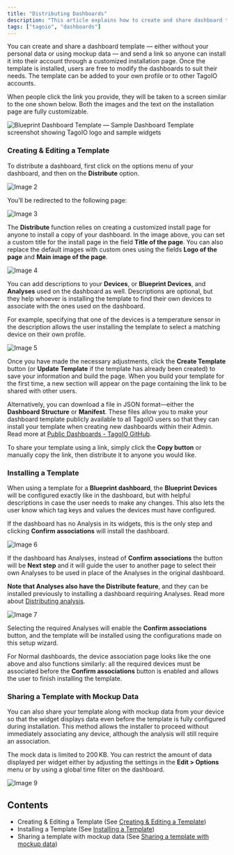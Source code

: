 ```yaml
---
title: "Distributing Dashboards"
description: "This article explains how to create and share dashboard templates in TagoIO, including sending installation links and customizing the installation page and template content."
tags: ["tagoio", "dashboards"]
---
```

You can create and share a dashboard template — either without your personal data or using mockup data — and send a link so anyone can install it into their account through a customized installation page. Once the template is installed, users are free to modify the dashboards to suit their needs. The template can be added to your own profile or to other TagoIO accounts.

When people click the link you provide, they will be taken to a screen similar to the one shown below. Both the images and the text on the installation page are fully customizable.

![Blueprint Dashboard Template — Sample Dashboard Template screenshot showing TagoIO logo and sample widgets](/docs_imagem/tagoio/distributing-dashboards-2.png)

### Creating & Editing a Template

To distribute a dashboard, first click on the options menu of your dashboard, and then on the **Distribute** option.

![Image 2](/docs_imagem/tagoio/1624901709758-UTc.png)

You’ll be redirected to the following page:

![Image 3](/docs_imagem/tagoio/1624901725108-2NI.png)

The **Distribute** function relies on creating a customized install page for anyone to install a copy of your dashboard. In the image above, you can set a custom title for the install page in the field **Title of the page**. You can also replace the default images with custom ones using the fields **Logo of the page** and **Main image of the page**.

![Image 4](/docs_imagem/tagoio/external-2202f58f.png)

You can add descriptions to your **Devices**, or **Blueprint Devices**, and **Analyses** used on the dashboard as well. Descriptions are optional, but they help whoever is installing the template to find their own devices to associate with the ones used on the dashboard.

For example, specifying that one of the devices is a temperature sensor in the description allows the user installing the template to select a matching device on their own profile.

![Image 5](/docs_imagem/tagoio/external-d8adeaee.png)

Once you have made the necessary adjustments, click the **Create Template** button (or **Update Template** if the template has already been created) to save your information and build the page. When you build your template for the first time, a new section will appear on the page containing the link to be shared with other users.

Alternatively, you can download a file in JSON format—either the **Dashboard Structure** or **Manifest**. These files allow you to make your dashboard template publicly available to all TagoIO users so that they can install your template when creating new dashboards within their Admin. Read more at [Public Dashboards - TagoIO GitHub](https://github.com/tago-io/public-templates).

To share your template using a link, simply click the **Copy button** or manually copy the link, then distribute it to anyone you would like.

### Installing a Template

When using a template for a **Blueprint dashboard**, the **Blueprint Devices** will be configured exactly like in the dashboard, but with helpful descriptions in case the user needs to make any changes. This also lets the user know which tag keys and values the devices must have configured.

If the dashboard has no Analysis in its widgets, this is the only step and clicking **Confirm associations** will install the dashboard.

![Image 6](/docs_imagem/tagoio/1624902234493-srw.png)

If the dashboard has Analyses, instead of **Confirm associations** the button will be **Next step** and it will guide the user to another page to select their own Analyses to be used in place of the Analyses in the original dashboard.

**Note that Analyses also have the Distribute feature**, and they can be installed previously to installing a dashboard requiring Analyses. Read more about [Distributing analysis](../analysis/distributing-analysis).

![Image 7](/docs_imagem/tagoio/1624902252947-BGo.png)

Selecting the required Analyses will enable the **Confirm associations** button, and the template will be installed using the configurations made on this setup wizard.

For Normal dashboards, the device association page looks like the one above and also functions similarly: all the required devices must be associated before the **Confirm associations** button is enabled and allows the user to finish installing the template.

### Sharing a Template with Mockup Data

You can also share your template along with mockup data from your device so that the widget displays data even before the template is fully configured during installation. This method allows the installer to proceed without immediately associating any device, although the analysis will still require an association.

The mock data is limited to 200 KB. You can restrict the amount of data displayed per widget either by adjusting the settings in the **Edit > Options** menu or by using a global time filter on the dashboard.

![Image 9](/docs_imagem/tagoio/external-7aa59270.png)

## Contents
- Creating & Editing a Template (See [Creating & Editing a Template](../dashboards/blueprint-dashboard))
- Installing a Template (See [Installing a Template](../dashboards/creating-dashboards))
- Sharing a template with mockup data (See [Sharing a template with mockup data](../simulator-data-stream))